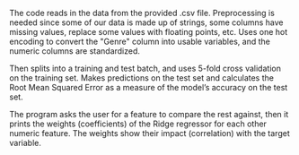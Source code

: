The code reads in the data from the provided .csv file. 
Preprocessing is needed since some of our data is made up of strings, some columns have missing values, replace some values with floating points, etc.
Uses one hot encoding to convert the "Genre" column into usable variables, and the numeric columns are standardized.

Then splits into a training and test batch, and uses 5-fold cross validation on the training set.
Makes predictions on the test set and calculates the Root Mean Squared Error as a measure of the model’s accuracy on the test set.

The program asks the user for a feature to compare the rest against, then it prints the weights (coefficients) of the Ridge regressor for each other numeric feature.
The weights show their impact (correlation) with the target variable.
